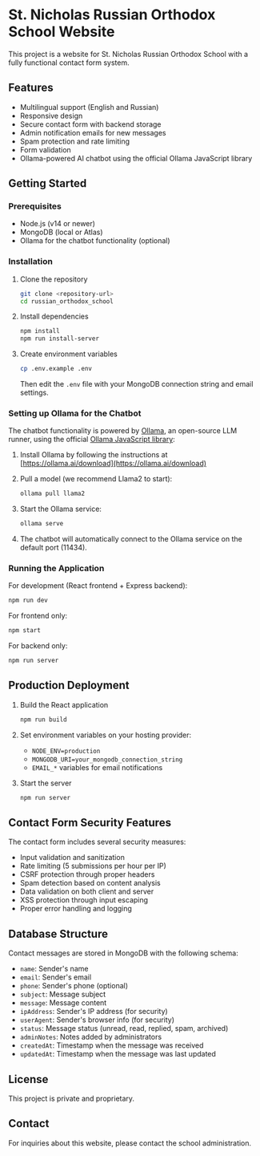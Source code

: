 # St. Nicholas Russian Orthodox School Website

This project is a website for St. Nicholas Russian Orthodox School with a fully functional contact form system.

## Features

- Multilingual support (English and Russian)
- Responsive design
- Secure contact form with backend storage
- Admin notification emails for new messages
- Spam protection and rate limiting
- Form validation
- Ollama-powered AI chatbot using the official Ollama JavaScript library

## Getting Started

### Prerequisites

- Node.js (v14 or newer)
- MongoDB (local or Atlas)
- Ollama for the chatbot functionality (optional)

### Installation

1. Clone the repository
   ```bash
   git clone <repository-url>
   cd russian_orthodox_school
   ```

2. Install dependencies
   ```bash
   npm install
   npm run install-server
   ```

3. Create environment variables
   ```bash
   cp .env.example .env
   ```
   
   Then edit the `.env` file with your MongoDB connection string and email settings.

### Setting up Ollama for the Chatbot

The chatbot functionality is powered by [Ollama](https://ollama.ai/), an open-source LLM runner, using the official [Ollama JavaScript library](https://ollama.com/blog/python-javascript-libraries):

1. Install Ollama by following the instructions at [https://ollama.ai/download](https://ollama.ai/download)

2. Pull a model (we recommend Llama2 to start):
   ```bash
   ollama pull llama2
   ```

3. Start the Ollama service:
   ```bash
   ollama serve
   ```

4. The chatbot will automatically connect to the Ollama service on the default port (11434).

### Running the Application

For development (React frontend + Express backend):
```bash
npm run dev
```

For frontend only:
```bash
npm start
```

For backend only:
```bash
npm run server
```

## Production Deployment

1. Build the React application
   ```bash
   npm run build
   ```

2. Set environment variables on your hosting provider:
   - `NODE_ENV=production`
   - `MONGODB_URI=your_mongodb_connection_string`
   - `EMAIL_*` variables for email notifications

3. Start the server
   ```bash
   npm run server
   ```

## Contact Form Security Features

The contact form includes several security measures:

- Input validation and sanitization
- Rate limiting (5 submissions per hour per IP)
- CSRF protection through proper headers
- Spam detection based on content analysis
- Data validation on both client and server
- XSS protection through input escaping
- Proper error handling and logging

## Database Structure

Contact messages are stored in MongoDB with the following schema:

- `name`: Sender's name
- `email`: Sender's email
- `phone`: Sender's phone (optional)
- `subject`: Message subject
- `message`: Message content
- `ipAddress`: Sender's IP address (for security)
- `userAgent`: Sender's browser info (for security)
- `status`: Message status (unread, read, replied, spam, archived)
- `adminNotes`: Notes added by administrators
- `createdAt`: Timestamp when the message was received
- `updatedAt`: Timestamp when the message was last updated

## License

This project is private and proprietary.

## Contact

For inquiries about this website, please contact the school administration.
